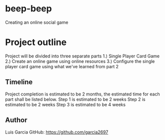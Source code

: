# beep-beep
Creating an online social game

# Project outline
Project will be divided into three separate parts
1.) Single Player Card Game
2.) Create an online game using online resources
3.) Configure the single player card game using what we've learned from part 2

## Timeline
Project completion is estimated to be 2 months, the estimated time for each part shall be listed below.
Step 1 is estimated to be 2 weeks
Step 2 is estimated to be 2 weeks
Step 3 is estimated to be 4 weeks

## Author
Luis Garcia
GitHub: https://github.com/garcia2697